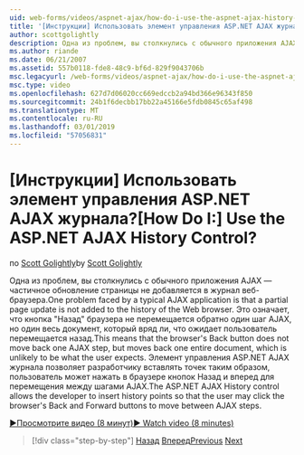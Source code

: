 ```yaml
---
uid: web-forms/videos/aspnet-ajax/how-do-i-use-the-aspnet-ajax-history-control
title: '[Инструкции] Использовать элемент управления ASP.NET AJAX журнала? | Документы Майкрософт'
author: scottgolightly
description: Одна из проблем, вы столкнулись с обычного приложения AJAX — частичное обновление страницы не добавляется в журнал веб-браузера. Это означает, что в браузере б...
ms.author: riande
ms.date: 06/21/2007
ms.assetid: 557b0118-fde8-48c9-bf6d-829f9043706b
msc.legacyurl: /web-forms/videos/aspnet-ajax/how-do-i-use-the-aspnet-ajax-history-control
msc.type: video
ms.openlocfilehash: 627d7d06020cc669edccb2a94bd366e96343f850
ms.sourcegitcommit: 24b1f6decbb17bb22a45166e5fdb0845c65af498
ms.translationtype: MT
ms.contentlocale: ru-RU
ms.lasthandoff: 03/01/2019
ms.locfileid: "57056831"
---
```

<a name="how-do-i-use-the-aspnet-ajax-history-control"></a><span data-ttu-id="ac6ba-105">[Инструкции] Использовать элемент управления ASP.NET AJAX журнала?</span><span class="sxs-lookup"><span data-stu-id="ac6ba-105">[How Do I:] Use the ASP.NET AJAX History Control?</span></span>
====================
<span data-ttu-id="ac6ba-106">по [Scott Golightly](https://github.com/scottgolightly)</span><span class="sxs-lookup"><span data-stu-id="ac6ba-106">by [Scott Golightly](https://github.com/scottgolightly)</span></span>

<span data-ttu-id="ac6ba-107">Одна из проблем, вы столкнулись с обычного приложения AJAX — частичное обновление страницы не добавляется в журнал веб-браузера.</span><span class="sxs-lookup"><span data-stu-id="ac6ba-107">One problem faced by a typical AJAX application is that a partial page update is not added to the history of the Web browser.</span></span> <span data-ttu-id="ac6ba-108">Это означает, что кнопка "Назад" браузера не перемещается обратно один шаг AJAX, но один весь документ, который вряд ли, что ожидает пользователь перемещается назад.</span><span class="sxs-lookup"><span data-stu-id="ac6ba-108">This means that the browser's Back button does not move back one AJAX step, but moves back one entire document, which is unlikely to be what the user expects.</span></span> <span data-ttu-id="ac6ba-109">Элемент управления ASP.NET AJAX журнала позволяет разработчику вставлять точек таким образом, пользователь может нажать в браузере кнопок Назад и вперед для перемещения между шагами AJAX.</span><span class="sxs-lookup"><span data-stu-id="ac6ba-109">The ASP.NET AJAX History control allows the developer to insert history points so that the user may click the browser's Back and Forward buttons to move between AJAX steps.</span></span>

[<span data-ttu-id="ac6ba-110">&#9654;Просмотрите видео (8 минут)</span><span class="sxs-lookup"><span data-stu-id="ac6ba-110">&#9654; Watch video (8 minutes)</span></span>](https://channel9.msdn.com/Blogs/ASP-NET-Site-Videos/how-do-i-use-the-aspnet-ajax-history-control)

> [!div class="step-by-step"]
> <span data-ttu-id="ac6ba-111">[Назад](how-do-i-use-the-aspnet-ajax-updateprogress-control.md)
> [Вперед](how-do-i-implement-the-ajax-after-processing-pattern.md)</span><span class="sxs-lookup"><span data-stu-id="ac6ba-111">[Previous](how-do-i-use-the-aspnet-ajax-updateprogress-control.md)
[Next](how-do-i-implement-the-ajax-after-processing-pattern.md)</span></span>
